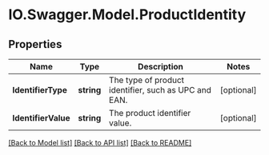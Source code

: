 # IO.Swagger.Model.ProductIdentity
## Properties

Name | Type | Description | Notes
------------ | ------------- | ------------- | -------------
**IdentifierType** | **string** | The type of product identifier, such as UPC and EAN. | [optional] 
**IdentifierValue** | **string** | The product identifier value. | [optional] 

[[Back to Model list]](../README.md#documentation-for-models) [[Back to API list]](../README.md#documentation-for-api-endpoints) [[Back to README]](../README.md)

